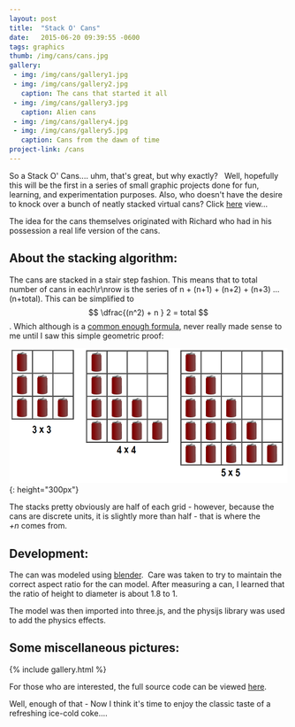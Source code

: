 ```yaml
---
layout: post
title:  "Stack O' Cans"
date:   2015-06-20 09:39:55 -0600
tags: graphics
thumb: /img/cans/cans.jpg
gallery:
 - img: /img/cans/gallery1.jpg   
 - img: /img/cans/gallery2.jpg
   caption: The cans that started it all
 - img: /img/cans/gallery3.jpg
   caption: Alien cans
 - img: /img/cans/gallery4.jpg
 - img: /img/cans/gallery5.jpg
   caption: Cans from the dawn of time
project-link: /cans
---
```

<script type="text/javascript" src="http://cdn.mathjax.org/mathjax/latest/MathJax.js?config=TeX-AMS-MML_HTMLorMML"></script>

So a Stack O' Cans.... uhm, that's great, but why exactly?  <!--more-->
Well, hopefully this will be the first in a series of small graphic projects done for fun, learning, and experimentation purposes. 
Also, who doesn't have the desire to knock over a bunch of neatly stacked virtual cans? Click [here](/cans) view...

The idea for the cans themselves originated with Richard who had in his possession a real life version of the cans.


## About the stacking algorithm:
The cans are stacked in a stair step fashion. 
This means that to total number of cans in each\r\nrow is the series of n + (n+1) + (n+2) + (n+3) ... (n+total). 
This can be simplified to $$ \dfrac{(n^2) + n } 2 = total $$.
Which although is a [common enough formula](https://brilliant.org/discussions/thread/gauss-the-prince-of-mathematics/), 
never really made sense to me until I saw this simple geometric proof:

![Can we prove it? Yes we CAN!](/img/cans/cans-diagram.png){: height="300px"}

The stacks pretty obviously are half of each grid - however, because the cans are discrete units, it is slightly more than half - that is where the *+n* comes from.

## Development:

The can was modeled using [blender](http://blender3d.com).  Care was taken to try to maintain the correct aspect ratio for the can model. After measuring a can, I learned that the ratio of height to diameter is about 1.8 to 1.

The model was then imported into three.js, and the physijs library was used to add the physics effects. 

## Some miscellaneous pictures:
{% include gallery.html %}

For those who are interested, the full source code can be viewed [here](http://github.com/gotankersley/cans).

Well, enough of that - Now I think it's time to enjoy the classic taste of a refreshing ice-cold coke....

<!-- frist post! -->
